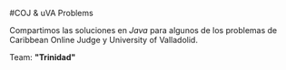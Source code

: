 #COJ & uVA Problems

Compartimos las soluciones en *Java* para algunos de los problemas de Caribbean Online Judge y University of Valladolid.

Team: **"Trinidad"**
